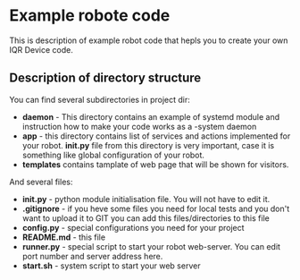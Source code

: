 # Example robote code

This is description of example robot code that hepls you to create your own IQR Device code.

## Description of directory structure

You can find several subdirectories in project dir:

* **daemon** - This directory contains an example of systemd module and instruction how to make your code works as a -system daemon
* **app** - this directory contains list of services and actions implemented for your robot. **__init__.py** file from this directory is very important, case it is something like global configuration of your robot.
* **templates** contains tamplate of web page that will be shown for visitors.  

And several files:

* **__init__.py** - python module initialisation file. You will not have to edit it.
* **.gitignore** - if you heve some files you need for local tests and you don't want to upload it to GIT you can add this files/directories to this file
* **config.py** - special configurations you need for your project 
* **README.md** - this file
* **runner.py** - special script to start your robot web-server. You can edit port number and server address here.
* **start.sh** - system script to start your web server
